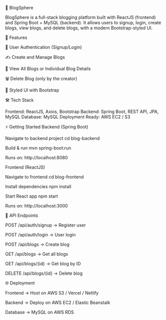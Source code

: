 📖 BlogSphere

BlogSphere is a full-stack blogging platform built with ReactJS (frontend) and Spring Boot + MySQL (backend). It allows users to signup, login, create blogs, view blogs, and delete blogs, with a modern Bootstrap-styled UI.

🚀 Features

🔑 User Authentication (Signup/Login)

✍️ Create and Manage Blogs

📜 View All Blogs or Individual Blog Details

🗑️ Delete Blog (only by the creator)

🎨 Styled UI with Bootstrap

🛠️ Tech Stack

Frontend: ReactJS, Axios, Bootstrap Backend: Spring Boot, REST API, JPA, MySQL Database: MySQL Deployment Ready: AWS EC2 / S3

⚡ Getting Started Backend (Spring Boot)

Navigate to backend project
cd blog-backend

Build & run
mvn spring-boot:run

Runs on: http://localhost:8080

Frontend (ReactJS)

Navigate to frontend
cd blog-frontend

Install dependencies
npm install

Start React app
npm start

Runs on: http://localhost:3000

📂 API Endpoints

POST /api/auth/signup → Register user

POST /api/auth/login → User login

POST /api/blogs → Create blog

GET /api/blogs → Get all blogs

GET /api/blogs/{id} → Get blog by ID

DELETE /api/blogs/{id} → Delete blog

🌐 Deployment

Frontend → Host on AWS S3 / Vercel / Netlify

Backend → Deploy on AWS EC2 / Elastic Beanstalk

Database → MySQL on AWS RDS

